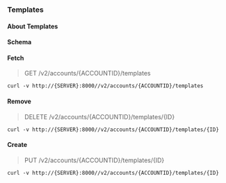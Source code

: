 ### Templates

#### About Templates

#### Schema



#### Fetch

> GET /v2/accounts/{ACCOUNTID}/templates

```curl
curl -v http://{SERVER}:8000//v2/accounts/{ACCOUNTID}/templates
```

#### Remove

> DELETE /v2/accounts/{ACCOUNTID}/templates/{ID}

```curl
curl -v http://{SERVER}:8000//v2/accounts/{ACCOUNTID}/templates/{ID}
```

#### Create

> PUT /v2/accounts/{ACCOUNTID}/templates/{ID}

```curl
curl -v http://{SERVER}:8000//v2/accounts/{ACCOUNTID}/templates/{ID}
```

